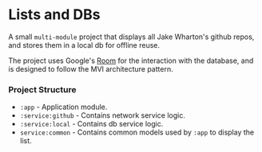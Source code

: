 Lists and DBs
====

A small `multi-module` project that displays all Jake Wharton's github repos, and stores them
in a local db for offline reuse.

The project uses Google's [Room][room] for the interaction with the database, and is designed to follow
 the MVI architecture pattern.
 
### Project Structure

* `:app` - Application module.
* `:service:github` - Contains network service logic.
* `:service:local` - Contains db service logic.
* `service:common` - Contains common models used by `:app` to display the list.

[room]: https://developer.android.com/topic/libraries/architecture/room.html
